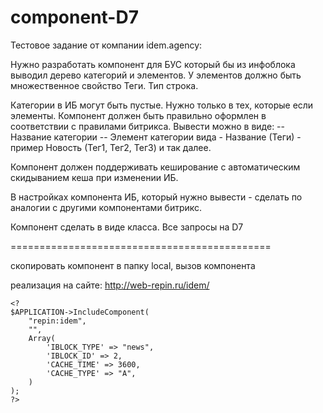 # component-D7
Тестовое задание от компании idem.agency:

Нужно разработать компонент для БУС который бы из инфоблока выводил дерево категорий и элементов.
У элементов должно быть множественное свойство Теги. Тип строка.

Категории в ИБ могут быть пустые. Нужно только в тех, которые если элементы.
Компонент должен быть правильно оформлен в соответствии с правилами битрикса.
Вывести можно в виде:
-- Название категории
-- Элемент категории вида - Название (Теги) - пример Новость (Тег1, Тег2, Тег3)
и так далее.

Компонент должен поддерживать кеширование с автоматическим скидыванием кеша при изменении ИБ.

В настройках компонента ИБ, который нужно вывести - сделать по аналогии с другими компонентами битрикс.

Компонент сделать в виде класса. Все запросы на D7

=============================================

скопировать компонент в папку local, вызов компонента

реализация на сайте:
http://web-repin.ru/idem/
```
<?
$APPLICATION->IncludeComponent(
    "repin:idem",
    "",
    Array(
        'IBLOCK_TYPE' => "news",
        'IBLOCK_ID' => 2,
        'CACHE_TIME' => 3600,
        'CACHE_TYPE' => "A",
    )
);
?>            
```

